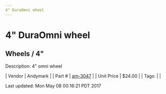 ```yaml
---
4" DuraOmni wheel
---
```

# 4" DuraOmni wheel
## Wheels / 4"
Description: 	4" omni wheel 

| Vendor | Andymark | 
| Part # | [am-3047](http://www.andymark.com/product-p/am-3047.htm) | 
| Unit Price | $24.00 | 
| Tags: |  | 

Last updated: Mon May 08 00:16:21 PDT 2017